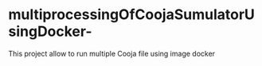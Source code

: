 # multiprocessingOfCoojaSumulatorUsingDocker-
This project allow to run multiple Cooja file using image docker
